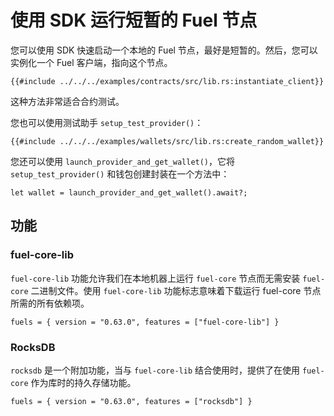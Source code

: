 # 使用 SDK 运行短暂的 Fuel 节点

您可以使用 SDK 快速启动一个本地的 Fuel 节点，最好是短暂的。然后，您可以实例化一个 Fuel 客户端，指向这个节点。

```rust,ignore
{{#include ../../../examples/contracts/src/lib.rs:instantiate_client}}
```

这种方法非常适合合约测试。

您也可以使用测试助手 `setup_test_provider()`：

```rust,ignore
{{#include ../../../examples/wallets/src/lib.rs:create_random_wallet}}
```

您还可以使用 `launch_provider_and_get_wallet()`，它将 `setup_test_provider()` 和钱包创建封装在一个方法中：

```rust,ignore
let wallet = launch_provider_and_get_wallet().await?;
```

## 功能

### fuel-core-lib

`fuel-core-lib` 功能允许我们在本地机器上运行 `fuel-core` 节点而无需安装 `fuel-core` 二进制文件。使用 `fuel-core-lib` 功能标志意味着下载运行 fuel-core 节点所需的所有依赖项。

```rust,ignore
fuels = { version = "0.63.0", features = ["fuel-core-lib"] }
```

### RocksDB

`rocksdb` 是一个附加功能，当与 `fuel-core-lib` 结合使用时，提供了在使用 `fuel-core` 作为库时的持久存储功能。

```rust,ignore
fuels = { version = "0.63.0", features = ["rocksdb"] }
```
